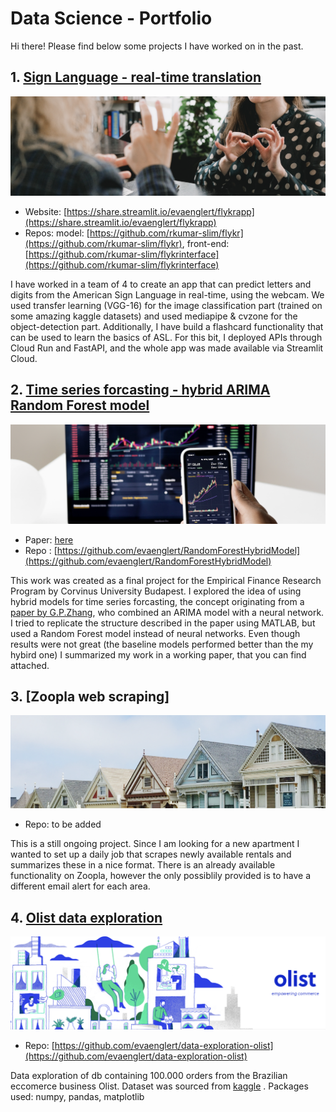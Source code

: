 # Data Science - Portfolio
Hi there! Please find below some projects I have worked on in the past. 


## 1. [Sign Language - real-time translation](https://share.streamlit.io/evaenglert/flykrapp)
![Image](https://raw.githubusercontent.com/evaenglert/DataScience_Portfolio/main/SignLanguage2.png)

- Website: [https://share.streamlit.io/evaenglert/flykrapp](https://share.streamlit.io/evaenglert/flykrapp)
- Repos: model: [https://github.com/rkumar-slim/flykr](https://github.com/rkumar-slim/flykr), front-end: [https://github.com/rkumar-slim/flykrinterface](https://github.com/rkumar-slim/flykrinterface)

I have worked in a team of 4 to create an app that can predict letters and digits from the American Sign Language in real-time, using the webcam. We used transfer learning (VGG-16) for the image classification part (trained on some amazing kaggle datasets) and used mediapipe & cvzone for the object-detection part. Additionally, I have build a flashcard functionality that can be used to learn the basics of ASL. For this bit, I deployed APIs through Cloud Run and FastAPI, and the whole app was made available via Streamlit Cloud. 


## 2. [Time series forcasting - hybrid ARIMA Random Forest model](https://github.com/evaenglert/RandomForestHybridModel)
![Image](https://raw.githubusercontent.com/evaenglert/DataScience_Portfolio/main/TimeSeriesForecasting.png)

- Paper: [here](https://github.com/evaenglert/RandomForestHybridModel/blob/master/Time_series_forecasting_using_a_hybrid_ARIMA_and_Random_Forest_Model%20(1).pdf)
- Repo : [https://github.com/evaenglert/RandomForestHybridModel](https://github.com/evaenglert/RandomForestHybridModel)

This work was created as a final project for the Empirical Finance Research Program by Corvinus University Budapest. I explored the idea of using hybrid models for time series forcasting, the concept originating from a [paper by G.P.Zhang](https://www.sciencedirect.com/science/article/abs/pii/S0925231201007020), who combined an ARIMA model with a neural network. I tried to replicate the structure described in the paper using MATLAB, but used a Random Forest model instead of neural networks. Even though results were not great (the baseline models performed better than the my hybird one) I summarized my work in a working paper, that you can find attached. 

## 3. [Zoopla web scraping]
![Image](https://raw.githubusercontent.com/evaenglert/DataScience_Portfolio/main/Housing.png)

- Repo: to be added

This is a still ongoing project. Since I am looking for a new apartment I wanted to set up a daily job that scrapes newly available rentals and summarizes these in a nice format. There is an already available functionality on Zoopla, however the only possiblily provided is to have a different email alert for each area. 



## 4. [Olist data exploration](https://github.com/evaenglert/data-exploration-olist)
![Image](https://raw.githubusercontent.com/evaenglert/DataScience_Portfolio/main/Olist.png)

- Repo: [https://github.com/evaenglert/data-exploration-olist](https://github.com/evaenglert/data-exploration-olist)

Data exploration of db containing 100.000 orders from the Brazilian eccomerce business Olist. Dataset was sourced from [kaggle](https://www.kaggle.com/olistbr/brazilian-ecommerce) .
Packages used: numpy, pandas, matplotlib





